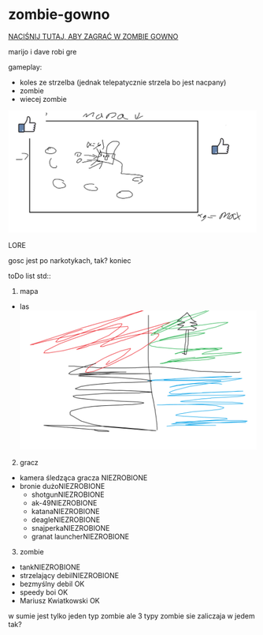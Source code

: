 # zombie-gowno


[NACIŚNIJ TUTAJ, ABY ZAGRAĆ W ZOMBIE GOWNO](https://xhomar.github.io/zombie-gowno/scripts/html/index.html)


marijo i dave robi gre

gameplay:
- koles ze strzelba (jednak telepatycznie strzela bo jest nacpany)
- zombie
- wiecej zombie

![konceptart2](https://github.com/xhomar/zombie-gowno/blob/main/gra_aconcepr_art.png?raw=true)


LORE

gosc jest po narkotykach, tak? koniec


toDo list std::

1. mapa
- las
![konceptart](https://github.com/xhomar/zombie-gowno/blob/main/mapa_concept_art.png?raw=true)


2. gracz
- kamera śledząca gracza NIEZROBIONE
- bronie dużoNIEZROBIONE
    - shotgunNIEZROBIONE
    - ak-49NIEZROBIONE
    - katanaNIEZROBIONE
    - deagleNIEZROBIONE
    - snajperkaNIEZROBIONE
    - granat launcherNIEZROBIONE


3. zombie
- tankNIEZROBIONE
- strzelający debilNIEZROBIONE
- bezmyślny debil OK
- speedy boi OK
- Mariusz Kwiatkowski OK

w sumie jest tylko jeden typ zombie ale 3 typy zombie sie zaliczaja w jedem tak?
